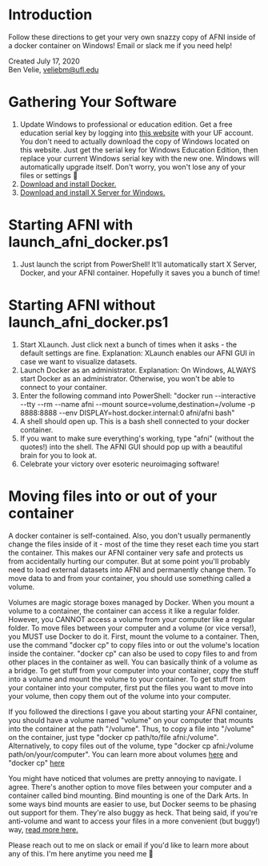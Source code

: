 # Introduction
Follow these directions to get your very own snazzy copy of AFNI inside of a docker container on Windows! Email or slack me if you need help!

Created July 17, 2020  
Ben Velie, veliebm@ufl.edu

# Gathering Your Software
1) Update Windows to professional or education edition. Get a free education serial key by logging into [this website](https://azureforeducation.microsoft.com/devtools) with your UF account. You don't need to actually download the copy of Windows located on this website. Just get the serial key for Windows Education Edition, then replace your current Windows serial key with the new one. Windows will automatically upgrade itself. Don't worry, you won't lose any of your files or settings 🙂
2) [Download and install Docker.](https://docs.docker.com/docker-for-windows/install/)
3) [Download and install X Server for Windows.](https://sourceforge.net/projects/vcxsrv/files/latest/download)

# Starting AFNI with launch_afni_docker.ps1
1) Just launch the script from PowerShell! It'll automatically start X Server, Docker, and your AFNI container. Hopefully it saves you a bunch of time!

# Starting AFNI without launch_afni_docker.ps1
1) Start XLaunch. Just click next a bunch of times when it asks - the default settings are fine. Explanation: XLaunch enables our AFNI GUI in case we want to visualize datasets.
2) Launch Docker as an administrator. Explanation: On Windows, ALWAYS start Docker as an administrator. Otherwise, you won't be able to connect to your container.
3) Enter the following command into PowerShell: "docker run --interactive --tty --rm --name afni --mount source=volume,destination=/volume -p 8888:8888 --env DISPLAY=host.docker.internal:0 afni/afni bash"
3) A shell should open up. This is a bash shell connected to your docker container.
4) If you want to make sure everything's working, type "afni" (without the quotes!) into the shell. The AFNI GUI should pop up with a beautiful brain for you to look at.
5) Celebrate your victory over esoteric neuroimaging software!

# Moving files into or out of your container
A docker container is self-contained. Also, you don't usually permanently change the files inside of it - most of the time they reset each time you start the container. This makes our AFNI container very safe and protects us from accidentally hurting our computer. But at some point you'll probably need to load external datasets into AFNI and permanently change them. To move data to and from your container, you should use something called a volume.

Volumes are magic storage boxes managed by Docker. When you mount a volume to a container, the container can access it like a regular folder. However, you CANNOT access a volume from your computer like a regular folder. To move files between your computer and a volume (or vice versa!), you MUST use Docker to do it. First, mount the volume to a container. Then, use the command "docker cp" to copy files into or out the volume's location inside the container. "docker cp" can also be used to copy files to and from other places in the container as well. You can basically think of a volume as a bridge. To get stuff from your computer into your container, copy the stuff into a volume and mount the volume to your container. To get stuff from your container into your computer, first put the files you want to move into your volume, then copy them out of the volume into your computer.

If you followed the directions I gave you about starting your AFNI container, you should have a volume named "volume" on your computer that mounts into the container at the path "/volume". Thus, to copy a file into "/volume" on the container, just type "docker cp path/to/file afni:/volume". Alternatively, to copy files out of the volume, type "docker cp afni:/volume path/on/your/computer". You can learn more about volumes [here](https://docs.docker.com/storage/volumes/) and "docker cp" [here](https://docs.docker.com/engine/reference/commandline/cp/)

You might have noticed that volumes are pretty annoying to navigate. I agree. There's another option to move files between your computer and a container called bind mounting. Bind mounting is one of the Dark Arts. In some ways bind mounts are easier to use, but Docker seems to be phasing out support for them. They're also buggy as heck. That being said, if you're anti-volume and want to access your files in a more convenient (but buggy!) way, [read more here.](https://docs.docker.com/storage/bind-mounts/)

Please reach out to me on slack or email if you'd like to learn more about any of this. I'm here anytime you need me 🙂